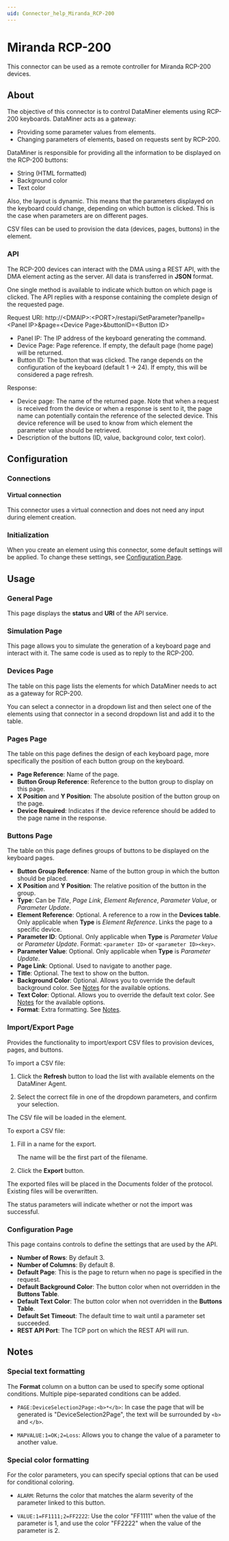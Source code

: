 ```yaml
---
uid: Connector_help_Miranda_RCP-200
---
```


# Miranda RCP-200

This connector can be used as a remote controller for Miranda RCP-200 devices.

## About

The objective of this connector is to control DataMiner elements using RCP-200 keyboards. DataMiner acts as a gateway:

- Providing some parameter values from elements.
- Changing parameters of elements, based on requests sent by RCP-200.

DataMiner is responsible for providing all the information to be displayed on the RCP-200 buttons:

- String (HTML formatted)
- Background color
- Text color

Also, the layout is dynamic. This means that the parameters displayed on the keyboard could change, depending on which button is clicked. This is the case when parameters are on different pages.

CSV files can be used to provision the data (devices, pages, buttons) in the element.

### API

The RCP-200 devices can interact with the DMA using a REST API, with the DMA element acting as the server. All data is transferred in **JSON** format.

One single method is available to indicate which button on which page is clicked. The API replies with a response containing the complete design of the requested page.

Request URI: http://\<DMAIP\>:\<PORT\>/restapi/SetParameter?panelIp=\<Panel IP\>&page=\<Device Page\>&buttonID=\<Button ID\>

- Panel IP: The IP address of the keyboard generating the command.
- Device Page: Page reference. If empty, the default page (home page) will be returned.
- Button ID: The button that was clicked. The range depends on the configuration of the keyboard (default 1 -\> 24). If empty, this will be considered a page refresh.

Response:

- Device page: The name of the returned page. Note that when a request is received from the device or when a response is sent to it, the page name can potentially contain the reference of the selected device. This device reference will be used to know from which element the parameter value should be retrieved.
- Description of the buttons (ID, value, background color, text color).

## Configuration

### Connections

#### Virtual connection

This connector uses a virtual connection and does not need any input during element creation.

### Initialization

When you create an element using this connector, some default settings will be applied. To change these settings, see [Configuration Page](#configuration-page).

## Usage

### General Page

This page displays the **status** and **URI** of the API service.

### Simulation Page

This page allows you to simulate the generation of a keyboard page and interact with it. The same code is used as to reply to the RCP-200.

### Devices Page

The table on this page lists the elements for which DataMiner needs to act as a gateway for RCP-200.

You can select a connector in a dropdown list and then select one of the elements using that connector in a second dropdown list and add it to the table.

### Pages Page

The table on this page defines the design of each keyboard page, more specifically the position of each button group on the keyboard.

- **Page Reference**: Name of the page.
- **Button Group Reference**: Reference to the button group to display on this page.
- **X Position** and **Y Position**: The absolute position of the button group on the page.
- **Device Required**: Indicates if the device reference should be added to the page name in the response.

### Buttons Page

The table on this page defines groups of buttons to be displayed on the keyboard pages.

- **Button Group Reference**: Name of the button group in which the button should be placed.
- **X Position** and **Y Position**: The relative position of the button in the group.
- **Type**: Can be *Title*, *Page Link*, *Element Reference*, *Parameter Value*, or *Parameter Update*.
- **Element Reference**: Optional. A reference to a row in the **Devices table**. Only applicable when **Type** is *Element Reference*. Links the page to a specific device.
- **Parameter ID**: Optional. Only applicable when **Type** is *Parameter Value* or *Parameter Update*. Format: `<parameter ID>` or `<parameter ID><key>`.
- **Parameter Value**: Optional. Only applicable when **Type** is *Parameter Update*.
- **Page Link**: Optional. Used to navigate to another page.
- **Title**: Optional. The text to show on the button.
- **Background Color**: Optional. Allows you to override the default background color. See [Notes](#notes) for the available options.
- **Text Color**: Optional. Allows you to override the default text color. See [Notes](#notes) for the available options.
- **Format**: Extra formatting. See [Notes](#notes).

### Import/Export Page

Provides the functionality to import/export CSV files to provision devices, pages, and buttons.

To import a CSV file:

1. Click the **Refresh** button to load the list with available elements on the DataMiner Agent.

1. Select the correct file in one of the dropdown parameters, and confirm your selection.

The CSV file will be loaded in the element.

To export a CSV file:

1. Fill in a name for the export.

   The name will be the first part of the filename.

1. Click the **Export** button.

The exported files will be placed in the Documents folder of the protocol. Existing files will be overwritten.

The status parameters will indicate whether or not the import was successful.

### Configuration Page

This page contains controls to define the settings that are used by the API.

- **Number of Rows**: By default 3.
- **Number of Columns**: By default 8.
- **Default Page**: This is the page to return when no page is specified in the request.
- **Default Background Color**: The button color when not overridden in the **Buttons Table**.
- **Default Text Color**: The button color when not overridden in the **Buttons Table**.
- **Default Set Timeout**: The default time to wait until a parameter set succeeded.
- **REST API Port**: The TCP port on which the REST API will run.

## Notes

### Special text formatting

The **Format** column on a button can be used to specify some optional conditions. Multiple pipe-separated conditions can be added.

- `PAGE:DeviceSelection2Page:<b>*</b>`: In case the page that will be generated is "DeviceSelection2Page", the text will be surrounded by `<b>` and `</b>`.

- `MAPVALUE:1=OK;2=Loss`: Allows you to change the value of a parameter to another value.

### Special color formatting

For the color parameters, you can specify special options that can be used for conditional coloring.

- `ALARM`: Returns the color that matches the alarm severity of the parameter linked to this button.

- `VALUE:1=FF1111;2=FF2222`: Use the color "FF1111" when the value of the parameter is 1, and use the color "FF2222" when the value of the parameter is 2.
